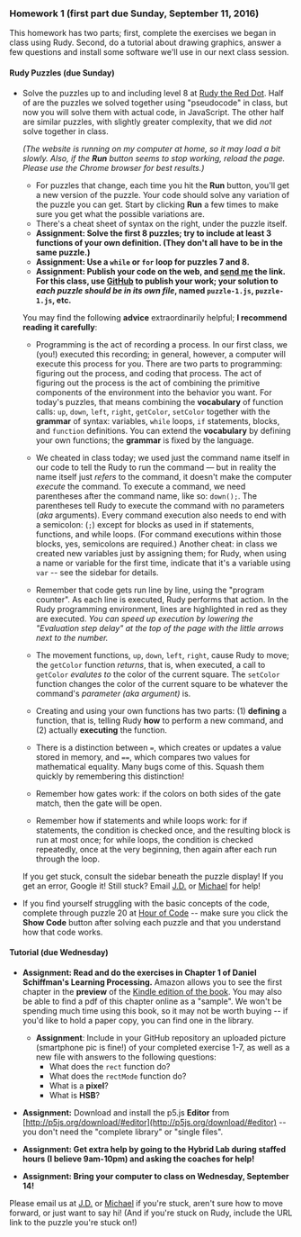 ### Homework 1 (first part due Sunday, September 11, 2016)

This homework has two parts; first, complete the exercises we began in class using Rudy. Second, do a tutorial about drawing graphics, answer a few questions and install some software we'll use in our next class session.

#### Rudy Puzzles (due Sunday)

- Solve the puzzles up to and including level 8 at [Rudy the Red Dot](http://rudy.zamfi.net). Half of are the puzzles we solved together using "pseudocode" in class, but now you will solve them with actual code, in JavaScript. The other half are similar puzzles, with slightly greater complexity, that we did *not* solve together in class.
  
  *(The website is running on my computer at home, so it may load a bit slowly. Also, if the <strong>Run</strong> button seems to stop working, reload the page. Please use the Chrome browser for best results.)*
  
  - For puzzles that change, each time you hit the **Run** button, you'll get a new version of the puzzle. Your code should solve any variation of the puzzle you can get. Start by clicking **Run** a few times to make sure you get what the possible variations are.
  - There's a cheat sheet of syntax on the right, under the puzzle itself.
  - **Assignment: Solve the first 8 puzzles; try to include at least 3 functions of your own definition. (They don't all have to be in the same puzzle.)**
  - **Assignment: Use a `while` or `for` loop for puzzles 7 and 8.**
  - **Assignment: Publish your code on the web, and [send me](mailto:jzamfirescupereira@cca.edu) the link. For this class, use [GitHub](../github-guide.md) to publish your work; your solution to *each puzzle should be in its own file*, named `puzzle-1.js`, `puzzle-1.js`, etc.**
  
  You may find the following **advice** extraordinarily helpful; **I recommend reading it carefully**:
  
  - Programming is the act of recording a process. In our first class, we (you!) executed this recording; in general, however, a computer will execute this process for you. There are two parts to programming: figuring out the process, and coding that process. The act of figuring out the process is the act of combining the primitive components of the environment into the behavior you want. For today's puzzles, that means combining the **vocabulary** of function calls: `up`, `down`, `left`, `right`, `getColor`, `setColor` together with the **grammar** of syntax: variables, `while` loops, `if` statements, blocks, and `function` definitions. You can extend the **vocabulary** by defining your own functions; the **grammar** is fixed by the language.

  - We cheated in class today; we used just the command name itself in our code to tell the Rudy to run the command — but in reality the name itself just *refers* to the command, it doesn't make the computer *execute* the command. To execute a command, we need parentheses after the command name, like so: `down();`. The parentheses tell Rudy to execute the command with no parameters (*aka* arguments). Every command execution also needs to end with a semicolon: (`;`) except for blocks as used in if statements, functions, and while loops. (For command executions within those blocks, yes, semicolons are required.) Another cheat: in class we created new variables just by assigning them; for Rudy, when using a name or variable for the first time, indicate that it's a variable using `var` -- see the sidebar for details.

  - Remember that code gets run line by line, using the "program counter". As each line is executed, Rudy performs that action. In the Rudy programming environment, lines are highlighted in red as they are executed. *You can speed up execution by lowering the "Evaluation step delay" at the top of the page with the little arrows next to the number.*

  - The movement functions, `up`, `down`, `left`, `right`, cause Rudy to move; the `getColor` function *returns*, that is, when executed, a call to `getColor` *evalutes to* the color of the current square. The `setColor` function changes the color of the current square to be whatever the command's *parameter (aka argument)* is.

  - Creating and using your own functions has two parts: (1) **defining** a function, that is, telling Rudy **how** to perform a new command, and (2) actually **executing** the function.

  - There is a distinction between `=`, which creates or updates a value stored in memory, and `==`, which compares two values for mathematical equality. Many bugs come of this. Squash them quickly by remembering this distinction!

  - Remember how gates work: if the colors on both sides of the gate match, then the gate will be open.

  - Remember how if statements and while loops work: for if statements, the condition is checked once, and the resulting block is run at most once; for while loops, the condition is checked repeatedly, once at the very beginning, then again after each run through the loop.
  
  If you get stuck, consult the sidebar beneath the puzzle display! If you get an error, Google it! Still stuck? Email [J.D.](mailto:jzamfirescupereira@cca.edu) or [Michael](mailto:mshiloh@cca.edu) for help!

- If you find yourself struggling with the basic concepts of the code, complete through puzzle 20 at [Hour of Code](http://learn.code.org/hoc/1) -- make sure you click the **Show Code** button after solving each puzzle and that you understand how that code works.

#### Tutorial (due Wednesday)

- **Assignment: Read and do the exercises in Chapter 1 of Daniel Schiffman's Learning Processing.** Amazon allows you to see the first chapter in the **preview** of the [Kindle edition of the book](https://www.amazon.com/Learning-Processing-Beginners-Programming-Interaction-ebook/dp/B003FL6X4I/ref=mt_kindle). You may also be able to find a pdf of this chapter online as a "sample". We won't be spending much time using this book, so it may not be worth buying -- if you'd like to hold a paper copy, you can find one in the library.

  - **Assignment**: Include in your GitHub repository an uploaded picture (smartphone pic is fine!) of your completed exercise 1-7, as well as a new file with answers to the following questions:
    - What does the `rect` function do?
    - What does the `rectMode` function do?
    - What is a **pixel**?
    - What is **HSB**?

- **Assignment:** Download and install the p5.js **Editor** from [http://p5js.org/download/#editor](http://p5js.org/download/#editor) -- you don't need the "complete library" or "single files".

- **Assignment: Get extra help by going to the Hybrid Lab during staffed hours (I believe 9am-10pm) and asking the coaches for help!**

- **Assignment: Bring your computer to class on Wednesday, September 14!**

Please email us at [J.D.](mailto:jzamfirescupereira@cca.edu) or [Michael](mailto:mshiloh@cca.edu) if you're stuck, aren't sure how to move forward, or just want to say hi! (And if you're stuck on Rudy, include the URL link to the puzzle you're stuck on!)
